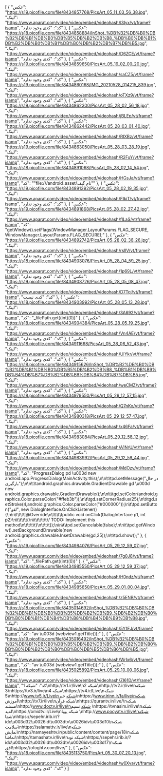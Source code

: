 [
  {
    "عکس": "https://s19.picofile.com/file/8434857768/PicsArt_05_11_03_56_38.jpg",
    "لینک": "https://www.aparat.com/video/video/embed/videohash/l3Iyx/vt/frame?isamp",
    "کد": "کدی وجود ندارد"
  },
  {
    "عکس": "https://s18.picofile.com/file/8434858884/InShot_%DB%B2%DB%B0%DB%B2%DB%B1%DB%B0%DB%B5%DB%B2%DB%B8_%DB%B0%DB%B1%DB%B2%DB%B0%DB%B1%DB%B0%DB%B2%DB%B7%DB%B5.jpg",
    "لینک": "https://www.aparat.com/video/video/embed/videohash/D6ZCE/vt/frame?isamp",
    "کد": "کدی وجود ندارد"
  },
  {
    "عکس": "https://s19.picofile.com/file/8434859650/PicsArt_05_19_02_00_20.jpg",
    "لینک": "https://www.aparat.com/video/video/embed/videohash/saCZ5/vt/frame?isamp",
    "کد": "کدی وجود ندارد"
  },
  {
    "عکس": "https://s19.picofile.com/file/8434860168/IMG_20210528_014215_839.jpg",
    "لینک": "https://www.aparat.com/video/video/embed/videohash/oTXz9/vt/frame?isamp",
    "کد": "کدی وجود ندارد"
  },
  {
    "عکس": "https://s19.picofile.com/file/8434862300/PicsArt_05_28_02_56_18.jpg",
    "لینک": "https://www.aparat.com/video/video/embed/videohash/jBLEp/vt/frame?isamp",
    "کد": "کدی وجود ندارد"
  },
  {
    "عکس": "https://s19.picofile.com/file/8434862442/PicsArt_05_28_03_01_40.jpg",
    "لینک": "https://www.aparat.com/video/video/embed/videohash/RIXBz/vt/frame?isamp",
    "کد": "کدی وجود ندارد"
  },
  {
    "عکس": "https://s19.picofile.com/file/8434863050/PicsArt_05_28_03_28_19.jpg",
    "لینک": "https://www.aparat.com/video/video/embed/videohash/R2FuY/vt/frame?isamp",
    "کد": "کدی وجود ندارد"
  },
  {
    "عکس": "https://s18.picofile.com/file/8434891068/PicsArt_05_28_02_14_54.jpg",
    "لینک": "https://www.aparat.com/video/video/embed/videohash/HGsJa/vt/frame?isamp",
    "کد": "\"file:///android_asset/نام گیف\""
  },
  {
    "عکس": "https://s19.picofile.com/file/8434891392/PicsArt_05_28_02_19_35.jpg",
    "لینک": "https://www.aparat.com/video/video/embed/videohash/FIkiT/vt/frame?isamp",
    "کد": "کدی وجود ندارد"
  },
  {
    "عکس": "https://s19.picofile.com/file/8434891868/PicsArt_05_28_02_27_42.jpg",
    "لینک": "https://www.aparat.com/video/video/embed/videohash/fILaS/vt/frame?isamp",
    "کد": "getWindow().setFlags(WindowManager.LayoutParams.FLAG_SECURE, WindowManager.LayoutParams.FLAG_SECURE);"
  },
  {
    "عکس": "https://s19.picofile.com/file/8434892742/PicsArt_05_28_02_36_26.jpg",
    "لینک": "https://www.aparat.com/video/video/embed/videohash/rslIV/vt/frame?isamp",
    "کد": "کدی وجود ندارد"
  },
  {
    "عکس": "https://s18.picofile.com/file/8434903076/PicsArt_05_28_04_59_25.jpg",
    "لینک": "https://www.aparat.com/video/video/embed/videohash/1p69L/vt/frame?isamp",
    "کد": "کدی وجود ندارد"
  },
  {
    "عکس": "https://s19.picofile.com/file/8434903726/PicsArt_05_28_05_08_47.jpg",
    "لینک": "https://www.aparat.com/video/video/embed/videohash/D7Tqj/vt/frame?isamp",
    "کد": "کدی نیست"
  },
  {
    "عکس": "https://s18.picofile.com/file/8434903992/PicsArt_05_28_05_13_28.jpg",
    "لینک": "https://www.aparat.com/video/video/embed/videohash/3A692/vt/frame?isamp",
    "کد": "_filePath.get((int)(0))"
  },
  {
    "عکس": "https://s18.picofile.com/file/8434904384/PicsArt_05_28_05_19_25.jpg",
    "لینک": "https://www.aparat.com/video/video/embed/videohash/Vn4AE/vt/frame?isamp",
    "کد": "کدی وجود ندارد"
  },
  {
    "عکس": "https://s18.picofile.com/file/8434911668/PicsArt_05_28_06_52_43.jpg",
    "لینک": "https://www.aparat.com/video/video/embed/videohash/UIYkr/vt/frame?isamp",
    "کد": "کدی وجود ندارد"
  },
  {
    "عکس": "https://s18.picofile.com/file/8434915626/InShot_%DB%B2%DB%B0%DB%B2%DB%B1%DB%B0%DB%B5%DB%B2%DB%B8_%DB%B1%DB%B9%DB%B4%DB%B7%DB%B2%DB%B8%DB%B4%DB%B7%DB%B5.jpg",
    "لینک": "https://www.aparat.com/video/video/embed/videohash/weCMZ/vt/frame?isamp",
    "کد": "کدی وجود ندارد"
  },
  {
    "عکس": "https://s18.picofile.com/file/8434979550/PicsArt_05_29_12_57_15.jpg",
    "لینک": "https://www.aparat.com/video/video/embed/videohash/Q7nKo/vt/frame?isamp",
    "کد": "کدی وجود ندارد"
  },
  {
    "عکس": "https://s18.picofile.com/file/8434980318/PicsArt_05_29_12_57_47.jpg",
    "لینک": "https://www.aparat.com/video/video/embed/videohash/x46Fa/vt/frame?isamp",
    "کد": "کدی وجود ندارد"
  },
  {
    "عکس": "https://s18.picofile.com/file/8434983084/PicsArt_05_29_12_58_12.jpg",
    "لینک": "https://www.aparat.com/video/video/embed/videohash/A1NrU/vt/frame?isamp",
    "کد": "کدی وجود ندارد"
  },
  {
    "عکس": "https://s19.picofile.com/file/8434983992/PicsArt_05_29_12_58_44.jpg",
    "لینک": "https://www.aparat.com/video/video/embed/videohash/MdOzv/vt/frame?isamp",
    "کد": "ProgressDialog pd \u003d new android.app.ProgressDialog(MainActivity.this);\n\n\t\tpd.setMessage(\"در حال بارگیری\");\n\n\t\tandroid.graphics.drawable.GradientDrawable gd \u003d new android.graphics.drawable.GradientDrawable();\n\n\t\tgd.setColor(android.graphics.Color.parseColor(\"#ffeb3b\"));\n\t\tgd.setCornerRadius(25);\n\t\tgd.setStroke(4,android.graphics.Color.parseColor(\"#000000\"));\n\t\tpd.setButton(\"لغو\", new DialogInterface.OnClickListener(){\n\n\t\t\t\t@Override\n\t\t\t\tpublic void onClick(DialogInterface p1, int p2)\n\t\t\t\t{\n\t\t\t\t\t// TODO: Implement this method\n\t\t\t\t}\n\t\t\t});\n\n\t\tpd.setCancelable(false);\n\n\t\tpd.getWindow().setBackgroundDrawable(new android.graphics.drawable.InsetDrawable(gd,25));\n\t\tpd.show();"
  },
  {
    "عکس": "https://s19.picofile.com/file/8434984076/PicsArt_05_29_12_59_07.jpg",
    "لینک": "https://www.aparat.com/video/video/embed/videohash/7g0J8/vt/frame?isamp",
    "کد": "_filePath.get((int)(0))"
  },
  {
    "عکس": "https://s19.picofile.com/file/8434985550/PicsArt_05_29_12_59_37.jpg",
    "لینک": "https://www.aparat.com/video/video/embed/videohash/H0ndz/vt/frame?isamp",
    "کد": "کدی وجود ندارد"
  },
  {
    "عکس": "https://s18.picofile.com/file/8434985650/PicsArt_05_29_01_00_04.jpg",
    "لینک": "https://www.aparat.com/video/video/embed/videohash/z5ENB/vt/frame?isamp",
    "کد": "کدی وجود ندارد"
  },
  {
    "عکس": "https://s18.picofile.com/file/8435014692/InShot_%DB%B2%DB%B0%DB%B2%DB%B1%DB%B0%DB%B5%DB%B2%DB%B9_%DB%B2%DB%B0%DB%B0%DB%B1%DB%B4%DB%B8%DB%B4%DB%B9%DB%B8.jpg",
    "لینک": "https://www.aparat.com/video/video/embed/videohash/5Y1EJ/vt/frame?isamp",
    "کد": "av \u003d (webview1.getTitle());"
  },
  {
    "عکس": "https://s19.picofile.com/file/8435016492/InShot_%DB%B2%DB%B0%DB%B2%DB%B1%DB%B0%DB%B5%DB%B2%DB%B9_%DB%B2%DB%B0%DB%B0%DB%B2%DB%B0%DB%B0%DB%B5%DB%B6%DB%B5.jpg",
    "لینک": "https://www.aparat.com/video/video/embed/videohash/WrIx6/vt/frame?isamp",
    "کد": "av \u003d (webview1.getTitle());"
  },
  {
    "عکس": "https://s18.picofile.com/file/8435025892/PicsArt_05_29_10_00_06.jpg",
    "لینک": "https://www.aparat.com/video/video/embed/videohash/ZI61D/vt/frame?isamp",
    "کد": "شبکه 1\nhttp://tv1.ir/live\nشبکه 2\nhttp://tv2.ir/live\nشبکه 3\nhttps://tv3.ir/live\nشبکه 4\nhttps://tv4.ir/Live\nشبکه 5\nhttp://www.tv5.ir/Live\nشبکه خبر\nhttps://www.irinn.ir/fa/live\nشبکه آموزش\nhttp://tv7.ir/live\nشبکه قرآن\nhttps://qurantv.ir/live/\nشبکه مستند\nhttp://www.doctv.ir/live\nشبکه نسیم \nhttps://tvnasim.ir/live\nشبکه امید\nhttps://omidtv.ir/Live\nشبکه پویا \nhttp://www.pooyatv.ir/live\nشبکه شما\nhttps://sepehr.irib.ir/?idc\u003d32\u0026idt\u003dtv\u0026idv\u003d10\nشبکه سلامت\nhttps://salamattv.ir/live\nشبکه نمایش\nhttp://namayeshtv.ir/public/content/content/page/18\nشبکه تماشا\nhttp://tamashatv.ir/live\nشبکه نود\nhttps://sepehr.irib.ir/?idc\u003d32\u0026idt\u003dtv\u0026idv\u003d17\nشبکه افق\nhttps://ofoghtv.com/live/"
  },
  {
    "عکس": "https://s18.picofile.com/file/8435113750/PicsArt_05_30_07_20_13.jpg",
    "لینک": "https://www.aparat.com/video/video/embed/videohash/w0Xva/vt/frame?isamp",
    "کد": "کدی وجود ندارد"
  }
]
